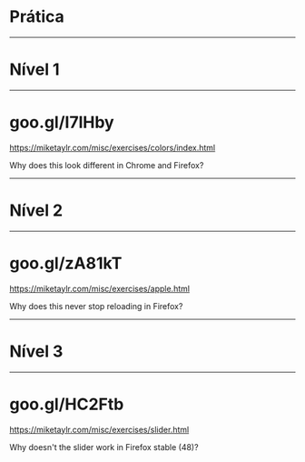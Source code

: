 # Prática

---

# Nível 1

***

# goo.gl/I7lHby

https://miketaylr.com/misc/exercises/colors/index.html

Why does this look different in Chrome and Firefox?

---

# Nível 2

***

# goo.gl/zA81kT

https://miketaylr.com/misc/exercises/apple.html

Why does this never stop reloading in Firefox?

---

# Nível 3

***

# goo.gl/HC2Ftb

https://miketaylr.com/misc/exercises/slider.html

Why doesn't the slider work in Firefox stable (48)?